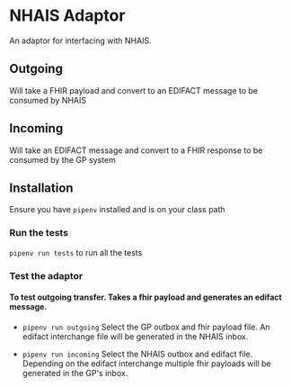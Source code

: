 # NHAIS Adaptor

An adaptor for interfacing with NHAIS.

## Outgoing
Will take a FHIR payload and convert to an EDIFACT message to be consumed by NHAIS

## Incoming
Will take an EDIFACT message and convert to a FHIR response to be consumed by the GP system

## Installation
Ensure you have `pipenv` installed and is on your class path

### Run the tests
`pipenv run tests` to run all the tests

### Test the adaptor
#### To test outgoing transfer. Takes a fhir payload and generates an edifact message.

- `pipenv run outgoing`
Select the GP outbox and fhir payload file. An edifact interchange file will be
generated in the NHAIS inbox. 

- `pipenv run incoming`
Select the NHAIS outbox and edifact file. Depending on the edifact interchange multiple fhir payloads will be generated
in the GP's inbox. 
